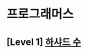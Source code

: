 # 프로그래머스 
## [Level 1] [하샤드 수][link]

[link]: https://programmers.co.kr/learn/courses/30/lessons/12947
